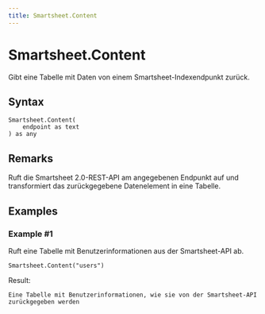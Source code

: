 ```yaml
---
title: Smartsheet.Content
---
```


# Smartsheet.Content


Gibt eine Tabelle mit Daten von einem Smartsheet-Indexendpunkt zurück.


## Syntax

```powerquery
Smartsheet.Content(
    endpoint as text
) as any
```


## Remarks

Ruft die Smartsheet 2.0-REST-API am angegebenen Endpunkt auf und transformiert das zurückgegebene Datenelement in eine Tabelle.


## Examples

### Example #1 
Ruft eine Tabelle mit Benutzerinformationen aus der Smartsheet-API ab.
```powerquery
Smartsheet.Content("users")
```

Result: 
```powerquery
Eine Tabelle mit Benutzerinformationen, wie sie von der Smartsheet-API zurückgegeben werden
```



